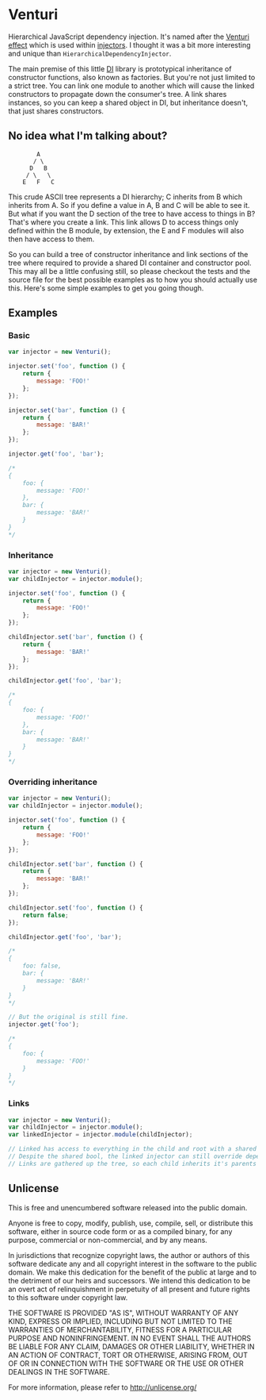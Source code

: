 # Venturi

Hierarchical JavaScript dependency injection. It's named after the [Venturi effect][] which is used within [injectors][]. I thought it was a bit more interesting and unique than `HierarchicalDependencyInjector`.

The main premise of this little [DI][] library is prototypical inheritance of constructor functions, also known as factories. But you're not just limited to a strict tree. You can link one module to another which will cause the linked constructors to propagate down the consumer's tree. A link shares instances, so you can keep a shared object in DI, but inheritance doesn't, that just shares constructors.

## No idea what I'm talking about?

```
        A
       / \
      D   B
     / \   \
    E   F   C
```

This crude ASCII tree represents a DI hierarchy; C inherits from B which inherits from A. So if you define a value in A, B and C will be able to see it. But what if you want the D section of the tree to have access to things in B? That's where you create a link. This link allows D to access things only defined within the B module, by extension, the E and F modules will also then have access to them.

So you can build a tree of constructor inheritance and link sections of the tree where required to provide a shared DI container and constructor pool. This may all be a little confusing still, so please checkout the tests and the source file for the best possible examples as to how you should actually use this. Here's some simple examples to get you going though.

## Examples

### Basic

```javascript
var injector = new Venturi();

injector.set('foo', function () {
    return {
        message: 'FOO!'
    };
});

injector.set('bar', function () {
    return {
        message: 'BAR!'
    };
});

injector.get('foo', 'bar');

/*
{
    foo: {
        message: 'FOO!'
    },
    bar: {
        message: 'BAR!'
    }
}
*/
```

### Inheritance

```javascript
var injector = new Venturi();
var childInjector = injector.module();

injector.set('foo', function () {
    return {
        message: 'FOO!'
    };
});

childInjector.set('bar', function () {
    return {
        message: 'BAR!'
    };
});

childInjector.get('foo', 'bar');

/*
{
    foo: {
        message: 'FOO!'
    },
    bar: {
        message: 'BAR!'
    }
}
*/
```

### Overriding inheritance

```javascript
var injector = new Venturi();
var childInjector = injector.module();

injector.set('foo', function () {
    return {
        message: 'FOO!'
    };
});

childInjector.set('bar', function () {
    return {
        message: 'BAR!'
    };
});

childInjector.set('foo', function () {
    return false;
});

childInjector.get('foo', 'bar');

/*
{
    foo: false,
    bar: {
        message: 'BAR!'
    }
}
*/

// But the original is still fine.
injector.get('foo');

/*
{
    foo: {
        message: 'FOO!'
    }
}
*/
```

### Links

```javascript
var injector = new Venturi();
var childInjector = injector.module();
var linkedInjector = injector.module(childInjector);

// Linked has access to everything in the child and root with a shared instance pool.
// Despite the shared bool, the linked injector can still override dependencies if it wants to.
// Links are gathered up the tree, so each child inherits it's parents links!
```

## Unlicense

This is free and unencumbered software released into the public domain.

Anyone is free to copy, modify, publish, use, compile, sell, or
distribute this software, either in source code form or as a compiled
binary, for any purpose, commercial or non-commercial, and by any
means.

In jurisdictions that recognize copyright laws, the author or authors
of this software dedicate any and all copyright interest in the
software to the public domain. We make this dedication for the benefit
of the public at large and to the detriment of our heirs and
successors. We intend this dedication to be an overt act of
relinquishment in perpetuity of all present and future rights to this
software under copyright law.

THE SOFTWARE IS PROVIDED "AS IS", WITHOUT WARRANTY OF ANY KIND,
EXPRESS OR IMPLIED, INCLUDING BUT NOT LIMITED TO THE WARRANTIES OF
MERCHANTABILITY, FITNESS FOR A PARTICULAR PURPOSE AND NONINFRINGEMENT.
IN NO EVENT SHALL THE AUTHORS BE LIABLE FOR ANY CLAIM, DAMAGES OR
OTHER LIABILITY, WHETHER IN AN ACTION OF CONTRACT, TORT OR OTHERWISE,
ARISING FROM, OUT OF OR IN CONNECTION WITH THE SOFTWARE OR THE USE OR
OTHER DEALINGS IN THE SOFTWARE.

For more information, please refer to <http://unlicense.org/>

[venturi effect]: https://en.wikipedia.org/wiki/Venturi_effect
[injectors]: https://en.wikipedia.org/wiki/Injector
[di]: https://en.wikipedia.org/wiki/Dependency_injection